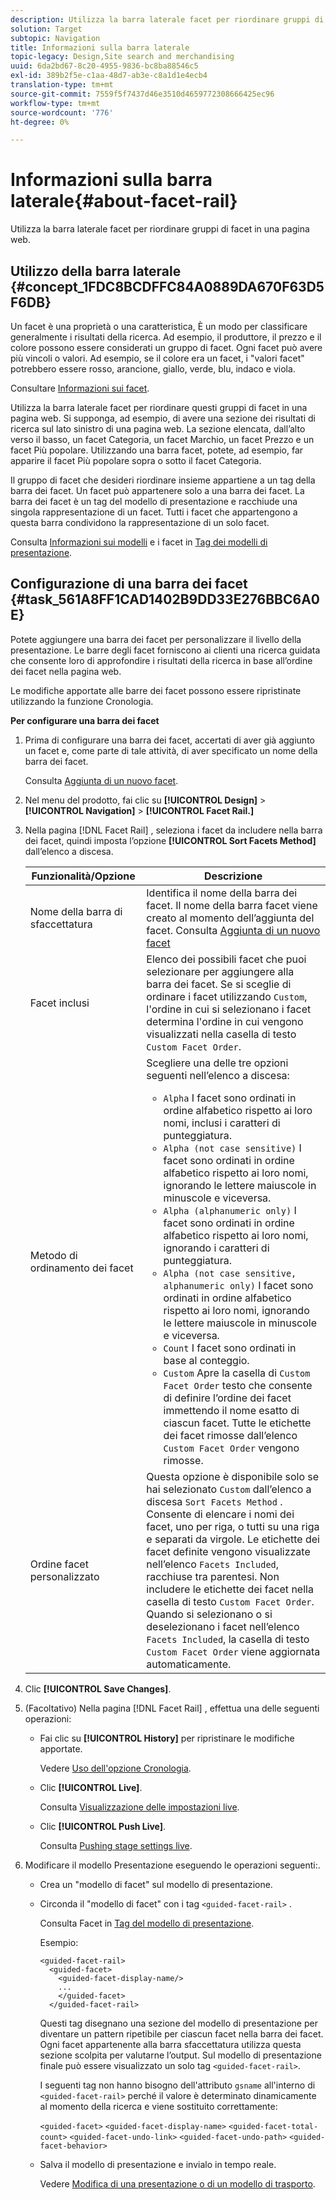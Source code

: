 ```yaml
---
description: Utilizza la barra laterale facet per riordinare gruppi di facet in una pagina web.
solution: Target
subtopic: Navigation
title: Informazioni sulla barra laterale
topic-legacy: Design,Site search and merchandising
uuid: 6da2bd67-8c20-4955-9836-bc8ba88546c5
exl-id: 389b2f5e-c1aa-48d7-ab3e-c8a1d1e4ecb4
translation-type: tm+mt
source-git-commit: 7559f5f7437d46e3510d4659772308666425ec96
workflow-type: tm+mt
source-wordcount: '776'
ht-degree: 0%

---
```


# Informazioni sulla barra laterale{#about-facet-rail}

Utilizza la barra laterale facet per riordinare gruppi di facet in una pagina web.

## Utilizzo della barra laterale {#concept_1FDC8BCDFFC84A0889DA670F63D5F6DB}

Un facet è una proprietà o una caratteristica, È un modo per classificare generalmente i risultati della ricerca. Ad esempio, il produttore, il prezzo e il colore possono essere considerati un gruppo di facet. Ogni facet può avere più vincoli o valori. Ad esempio, se il colore era un facet, i &quot;valori facet&quot; potrebbero essere rosso, arancione, giallo, verde, blu, indaco e viola.

Consultare [Informazioni sui facet](../c-about-design-menu/c-about-facets.md#concept_FA912B3B41EE493DB2F492D188457FF5).

Utilizza la barra laterale facet per riordinare questi gruppi di facet in una pagina web. Si supponga, ad esempio, di avere una sezione dei risultati di ricerca sul lato sinistro di una pagina web. La sezione elencata, dall’alto verso il basso, un facet Categoria, un facet Marchio, un facet Prezzo e un facet Più popolare. Utilizzando una barra facet, potete, ad esempio, far apparire il facet Più popolare sopra o sotto il facet Categoria.

Il gruppo di facet che desideri riordinare insieme appartiene a un tag della barra dei facet. Un facet può appartenere solo a una barra dei facet. La barra dei facet è un tag del modello di presentazione e racchiude una singola rappresentazione di un facet. Tutti i facet che appartengono a questa barra condividono la rappresentazione di un solo facet.

Consulta [Informazioni sui modelli](../c-about-design-menu/c-about-templates.md#concept_06EB481B14864E18A8AE2BCD1D6EF0B5) e i facet in [Tag dei modelli di presentazione](../c-appendices/c-templates.md#reference_F1BBF616BCEC4AD7B2548ECD3CA74C64).

## Configurazione di una barra dei facet {#task_561A8FF1CAD1402B9DD33E276BBC6A0E}

Potete aggiungere una barra dei facet per personalizzare il livello della presentazione. Le barre degli facet forniscono ai clienti una ricerca guidata che consente loro di approfondire i risultati della ricerca in base all’ordine dei facet nella pagina web.

<!-- 

t_configuring_facet_rail.xml

-->

Le modifiche apportate alle barre dei facet possono essere ripristinate utilizzando la funzione Cronologia.

**Per configurare una barra dei facet**

1. Prima di configurare una barra dei facet, accertati di aver già aggiunto un facet e, come parte di tale attività, di aver specificato un nome della barra dei facet.

   Consulta [Aggiunta di un nuovo facet](../c-about-design-menu/c-about-facets.md#task_FC07BFFA62CA4B718D6CBF4F2855C89B).
1. Nel menu del prodotto, fai clic su **[!UICONTROL Design]** > **[!UICONTROL Navigation]** > **[!UICONTROL Facet Rail.]**
1. Nella pagina [!DNL Facet Rail] , seleziona i facet da includere nella barra dei facet, quindi imposta l’opzione **[!UICONTROL Sort Facets Method]** dall’elenco a discesa.

   <!-- 
   r_facet_rail_options.xml
   -->

   | Funzionalità/Opzione | Descrizione |
   |--- |--- |
   | Nome della barra di sfaccettatura | Identifica il nome della barra dei facet.  Il nome della barra facet viene creato al momento dell’aggiunta del facet.  Consulta [Aggiunta di un nuovo facet](../c-about-design-menu/c-about-facets.md#task_FC07BFFA62CA4B718D6CBF4F2855C89B) |
   | Facet inclusi | Elenco dei possibili facet che puoi selezionare per aggiungere alla barra dei facet.  Se si sceglie di ordinare i facet utilizzando `Custom`, l&#39;ordine in cui si selezionano i facet determina l&#39;ordine in cui vengono visualizzati nella casella di testo `Custom Facet Order`. |
   | Metodo di ordinamento dei facet | Scegliere una delle tre opzioni seguenti nell’elenco a discesa:<ul><li>`Alpha` I facet sono ordinati in ordine alfabetico rispetto ai loro nomi, inclusi i caratteri di punteggiatura.</li><li>`Alpha (not case sensitive)` I facet sono ordinati in ordine alfabetico rispetto ai loro nomi, ignorando le lettere maiuscole in minuscole e viceversa. </li><li>`Alpha (alphanumeric only)` I facet sono ordinati in ordine alfabetico rispetto ai loro nomi, ignorando i caratteri di punteggiatura. </li><li>`Alpha (not case sensitive, alphanumeric only)` I facet sono ordinati in ordine alfabetico rispetto ai loro nomi, ignorando le lettere maiuscole in minuscole e viceversa. </li><li>`Count` I facet sono ordinati in base al conteggio. </li><li>`Custom` Apre la casella di  `Custom Facet Order` testo che consente di definire l’ordine dei facet immettendo il nome esatto di ciascun facet. Tutte le etichette dei facet rimosse dall’elenco `Custom Facet Order` vengono rimosse.</li></ul> |
   | Ordine facet personalizzato | Questa opzione è disponibile solo se hai selezionato `Custom` dall’elenco a discesa `Sort Facets Method` .  Consente di elencare i nomi dei facet, uno per riga, o tutti su una riga e separati da virgole. Le etichette dei facet definite vengono visualizzate nell’elenco `Facets Included`, racchiuse tra parentesi.  Non includere le etichette dei facet nella casella di testo `Custom Facet Order`.  Quando si selezionano o si deselezionano i facet nell’elenco `Facets Included`, la casella di testo `Custom Facet Order` viene aggiornata automaticamente. |

1. Clic **[!UICONTROL Save Changes]**.
1. (Facoltativo) Nella pagina [!DNL Facet Rail] , effettua una delle seguenti operazioni:

   * Fai clic su **[!UICONTROL History]** per ripristinare le modifiche apportate.

      Vedere [Uso dell&#39;opzione Cronologia](../t-using-the-history-option.md#task_70DD3F87A67242BBBD2CB27156F43002).

   * Clic **[!UICONTROL Live]**.

      Consulta [Visualizzazione delle impostazioni live](../c-about-staging.md#task_401A0EBDB5DB4D4CA933CBA7BECDC10F).

   * Clic **[!UICONTROL Push Live]**.

      Consulta [Pushing stage settings live](../c-about-staging.md#task_44306783B4C0408AAA58B471DAF2D9A4).

1. Modificare il modello Presentazione eseguendo le operazioni seguenti:.

   * Crea un &quot;modello di facet&quot; sul modello di presentazione.
   * Circonda il &quot;modello di facet&quot; con i tag `<guided-facet-rail>` .

      Consulta Facet in [Tag del modello di presentazione](../c-appendices/c-templates.md#reference_F1BBF616BCEC4AD7B2548ECD3CA74C64).

      Esempio:

      ```
      <guided-facet-rail>
        <guided-facet>
          <guided-facet-display-name/>
          ...
          </guided-facet>
        </guided-facet-rail>
      ```

      Questi tag disegnano una sezione del modello di presentazione per diventare un pattern ripetibile per ciascun facet nella barra dei facet. Ogni facet appartenente alla barra sfaccettatura utilizza questa sezione scolpita per valutarne l’output. Sul modello di presentazione finale può essere visualizzato un solo tag `<guided-facet-rail>`.

      I seguenti tag non hanno bisogno dell&#39;attributo `gsname` all&#39;interno di `<guided-facet-rail>` perché il valore è determinato dinamicamente al momento della ricerca e viene sostituito correttamente:

      `<guided-facet>`
      `<guided-facet-display-name>`
      `<guided-facet-total-count>`
      `<guided-facet-undo-link>`
      `<guided-facet-undo-path>`
      `<guided-facet-behavior>`

   * Salva il modello di presentazione e invialo in tempo reale.

      Vedere [Modifica di una presentazione o di un modello di trasporto](../c-about-design-menu/c-about-templates.md#task_800E0E2265C34C028C92FEB5A1243EC3).
